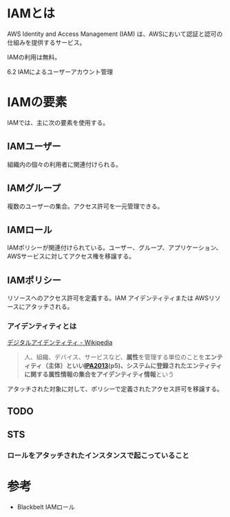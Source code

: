 # IAMとは

AWS Identity and Access Management (IAM) は、AWSにおいて認証と認可の仕組みを提供するサービス。

IAMの利用は無料。

6.2 IAMによるユーザーアカウント管理

# IAMの要素

IAMでは、主に次の要素を使用する。

## IAMユーザー

組織内の個々の利用者に関連付けられる。

## IAMグループ

複数のユーザーの集合。アクセス許可を一元管理できる。

## IAMロール

IAMポリシーが関連付けられている。ユーザー、グループ、アプリケーション、AWSサービスに対してアクセス権を移譲する。

## IAMポリシー

リソースへのアクセス許可を定義する。IAM アイデンティティまたは AWSリソースにアタッチされる。

### アイデンティティとは

[デジタルアイデンティティ - Wikipedia](https://ja.wikipedia.org/wiki/%E3%83%87%E3%82%B8%E3%82%BF%E3%83%AB%E3%82%A2%E3%82%A4%E3%83%87%E3%83%B3%E3%83%86%E3%82%A3%E3%83%86%E3%82%A3)

> 人、組織、デバイス、サービスなど、**属性**を管理する単位のことを**エンティティ（主体）**といい[IPA2013](https://ja.wikipedia.org/wiki/デジタルアイデンティティ#IPA2013)(p5)、システムに登録されたエンティティに関する属性情報の集合を**アイデンティティ情報**という

アタッチされた対象に対して、ポリシーで定義されたアクセス許可を移譲する。

## TODO

## STS

### ロールをアタッチされたインスタンスで起こっていること

# 参考

- Blackbelt IAMロール